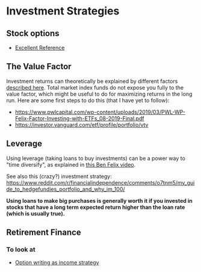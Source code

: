 # Investment Strategies

## Stock options

 - [Excellent Reference](
   http://www.scribd.com/doc/55945011/An-Introduction-to-Stock-Options-for-the-Tech-Entrepreneur-or-Startup-Employee)

## The Value Factor

Investment returns can theoretically be explained by different factors
[described here](https://www.youtube.com/watch?v=ViTnIebSzj4).  Total market
index funds do not expose you fully to the value factor, which might be useful
to do for maximizing returns in the long run.  Here are some first steps to do
this (that I have yet to follow):

 - https://www.pwlcapital.com/wp-content/uploads/2019/03/PWL-WP-Felix-Factor-Investing-with-ETFs_08-2019-Final.pdf
 - https://investor.vanguard.com/etf/profile/portfolio/vtv

## Leverage

Using leverage (taking loans to buy investments) can be a power way to "time
diversify", as explained in [this Ben Felix
video](https://www.youtube.com/watch?v=Ll3TCEz4g1k).

See also this (crazy?) investment strategy:
https://www.reddit.com/r/financialindependence/comments/o7tnm5/my_guide_to_hedgefundies_portfolio_and_why_im_100/

**Using loans to make big purchases is generally worth it if you invested in
stocks that have a long term expected return higher than the loan rate (which
is usually true).**


## Retirement Finance

### To look at

 - [Option writing as income
   strategy](https://earlyretirementnow.com/2019/03/27/passive-income-through-option-writing-part-3/)
